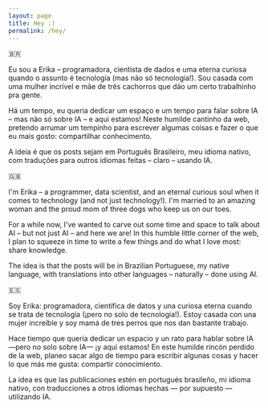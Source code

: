 ```yaml
---
layout: page
title: Hey :)
permalink: /hey/
---
```


🇧🇷

Eu sou a Erika – programadora, cientista de dados e uma eterna curiosa quando o assunto é tecnologia (mas não só tecnologia!). Sou casada com uma mulher incrível e mãe de três cachorros que dão um certo trabalhinho pra gente.

Há um tempo, eu queria dedicar um espaço e um tempo para falar sobre IA – mas não só sobre IA – e aqui estamos! Neste humilde cantinho da web, pretendo arrumar um tempinho para escrever algumas coisas e fazer o que eu mais gosto: compartilhar conhecimento.

A ideia é que os posts sejam em Português Brasileiro, meu idioma nativo, com traduções para outros idiomas feitas – claro – usando IA.

🇬🇧

I'm Erika – a programmer, data scientist, and an eternal curious soul when it comes to technology (and not just technology!). I'm married to an amazing woman and the proud mom of three dogs who keep us on our toes.

For a while now, I've wanted to carve out some time and space to talk about AI – but not just AI – and here we are! In this humble little corner of the web, I plan to squeeze in time to write a few things and do what I love most: share knowledge.

The idea is that the posts will be in Brazilian Portuguese, my native language, with translations into other languages – naturally – done using AI.

🇪🇸

Soy Erika: programadora, científica de datos y una curiosa eterna cuando se trata de tecnología (¡pero no solo de tecnología!). Estoy casada con una mujer increíble y soy mamá de tres perros que nos dan bastante trabajo.

Hace tiempo que quería dedicar un espacio y un rato para hablar sobre IA —pero no solo sobre IA— ¡y aquí estamos! En este humilde rincón perdido de la web, planeo sacar algo de tiempo para escribir algunas cosas y hacer lo que más me gusta: compartir conocimiento.

La idea es que las publicaciones estén en portugués brasileño, mi idioma nativo, con traducciones a otros idiomas hechas — por supuesto — utilizando IA.

